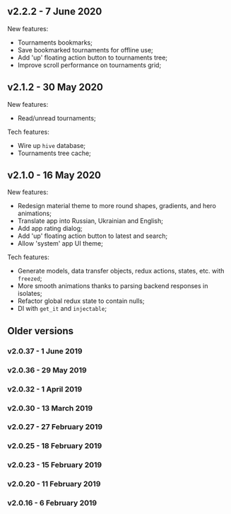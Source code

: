 ## v2.2.2 - 7 June 2020

New features:
* Tournaments bookmarks;
* Save bookmarked tournaments for offline use;
* Add 'up' floating action button to tournaments tree;
* Improve scroll performance on tournaments grid;

## v2.1.2 - 30 May 2020

New features:
* Read/unread tournaments;

Tech features:
* Wire up `hive` database;
* Tournaments tree cache;

## v2.1.0 - 16 May 2020

New features:
* Redesign material theme to more round shapes, gradients, and hero
  animations;
* Translate app into Russian, Ukrainian and English;
* Add app rating dialog;
* Add 'up' floating action button to latest and search;
* Allow 'system' app UI theme;

Tech features:
* Generate models, data transfer objects, redux actions, states, etc.
  with `freezed`;
* More smooth animations thanks to parsing backend responses in
  isolates;
* Refactor global redux state to contain nulls;
* DI with `get_it` and `injectable`;

## Older versions

### v2.0.37 - 1 June 2019

### v2.0.36 - 29 May 2019

### v2.0.32 - 1 April 2019

### v2.0.30 - 13 March 2019

### v2.0.27 - 27 February 2019

### v2.0.25 - 18 February 2019

### v2.0.23 - 15 February 2019

### v2.0.20 - 11 February 2019

### v2.0.16 - 6 February 2019

